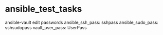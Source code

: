 # ansible_test_tasks
ansible-vault edit passwords
  ansible_ssh_pass: sshpass
  ansible_sudo_pass: sshsudopass
  vault_user_pass: UserPass